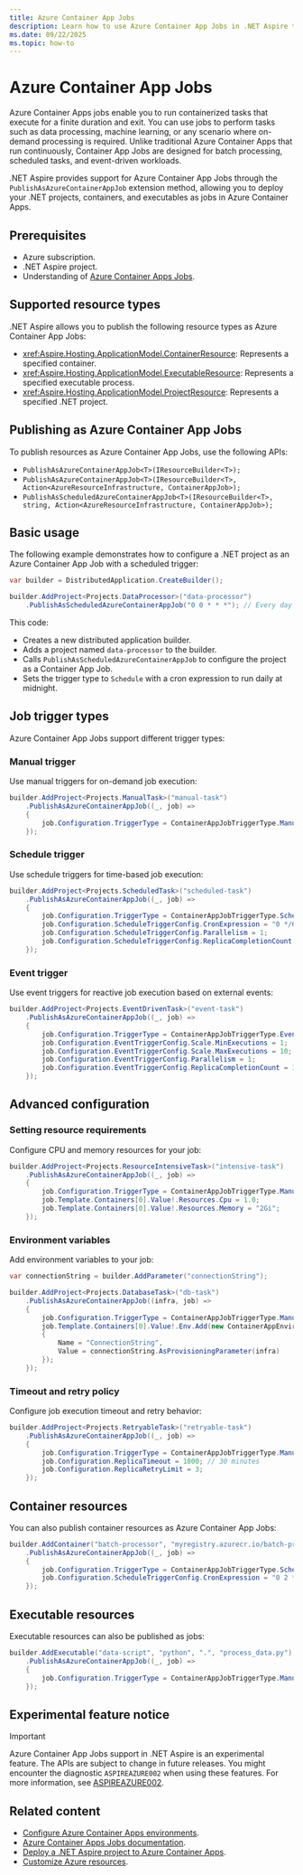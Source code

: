 ```yaml
---
title: Azure Container App Jobs
description: Learn how to use Azure Container App Jobs in .NET Aspire to run containerized tasks that execute for a finite duration.
ms.date: 09/22/2025
ms.topic: how-to
---
```


# Azure Container App Jobs

Azure Container Apps jobs enable you to run containerized tasks that execute for a finite duration and exit. You can use jobs to perform tasks such as data processing, machine learning, or any scenario where on-demand processing is required. Unlike traditional Azure Container Apps that run continuously, Container App Jobs are designed for batch processing, scheduled tasks, and event-driven workloads.

.NET Aspire provides support for Azure Container App Jobs through the `PublishAsAzureContainerAppJob` extension method, allowing you to deploy your .NET projects, containers, and executables as jobs in Azure Container Apps.

## Prerequisites

- Azure subscription.
- .NET Aspire project.
- Understanding of [Azure Container Apps Jobs](/azure/container-apps/jobs).

## Supported resource types

.NET Aspire allows you to publish the following resource types as Azure Container App Jobs:

- <xref:Aspire.Hosting.ApplicationModel.ContainerResource>: Represents a specified container.
- <xref:Aspire.Hosting.ApplicationModel.ExecutableResource>: Represents a specified executable process.  
- <xref:Aspire.Hosting.ApplicationModel.ProjectResource>: Represents a specified .NET project.

## Publishing as Azure Container App Jobs

To publish resources as Azure Container App Jobs, use the following APIs:

- `PublishAsAzureContainerAppJob<T>(IResourceBuilder<T>);`
- `PublishAsAzureContainerAppJob<T>(IResourceBuilder<T>, Action<AzureResourceInfrastructure, ContainerAppJob>);`
- `PublishAsScheduledAzureContainerAppJob<T>(IResourceBuilder<T>, string, Action<AzureResourceInfrastructure, ContainerAppJob>);`

<!--
- <xref:Aspire.Hosting.ContainerAppExtensions.PublishAsAzureContainerAppJob``1(Aspire.Hosting.ApplicationModel.IResourceBuilder{``0})?displayProperty=nameWithType>
- <xref:Aspire.Hosting.ContainerAppExtensions.PublishAsAzureContainerAppJob``1(Aspire.Hosting.ApplicationModel.IResourceBuilder{``0},System.Action{Aspire.Hosting.Azure.AzureResourceInfrastructure,Azure.Provisioning.AppContainers.ContainerAppJob})?displayProperty=nameWithType>
- <xref:Aspire.Hosting.ContainerAppExtensions.PublishAsScheduledAzureContainerAppJob``1(Aspire.Hosting.ApplicationModel.IResourceBuilder{``0},System.String,System.Action{Aspire.Hosting.Azure.AzureResourceInfrastructure,Azure.Provisioning.AppContainers.ContainerAppJob})?displayProperty=nameWithType>

-->

## Basic usage

The following example demonstrates how to configure a .NET project as an Azure Container App Job with a scheduled trigger:

```csharp
var builder = DistributedApplication.CreateBuilder();

builder.AddProject<Projects.DataProcessor>("data-processor")
    .PublishAsScheduledAzureContainerAppJob("0 0 * * *"); // Every day at midnight
```

This code:

- Creates a new distributed application builder.
- Adds a project named `data-processor` to the builder.
- Calls `PublishAsScheduledAzureContainerAppJob` to configure the project as a Container App Job.
- Sets the trigger type to `Schedule` with a cron expression to run daily at midnight.

## Job trigger types

Azure Container App Jobs support different trigger types:

### Manual trigger

Use manual triggers for on-demand job execution:

```csharp
builder.AddProject<Projects.ManualTask>("manual-task")
    .PublishAsAzureContainerAppJob((_, job) =>
    {
        job.Configuration.TriggerType = ContainerAppJobTriggerType.Manual;
    });
```

### Schedule trigger

Use schedule triggers for time-based job execution:

```csharp
builder.AddProject<Projects.ScheduledTask>("scheduled-task")
    .PublishAsAzureContainerAppJob((_, job) =>
    {
        job.Configuration.TriggerType = ContainerAppJobTriggerType.Schedule;
        job.Configuration.ScheduleTriggerConfig.CronExpression = "0 */6 * * *"; // Every 6 hours
        job.Configuration.ScheduleTriggerConfig.Parallelism = 1;
        job.Configuration.ScheduleTriggerConfig.ReplicaCompletionCount = 1;
    });
```

### Event trigger

Use event triggers for reactive job execution based on external events:

```csharp
builder.AddProject<Projects.EventDrivenTask>("event-task")
    .PublishAsAzureContainerAppJob((_, job) =>
    {
        job.Configuration.TriggerType = ContainerAppJobTriggerType.Event;
        job.Configuration.EventTriggerConfig.Scale.MinExecutions = 1;
        job.Configuration.EventTriggerConfig.Scale.MaxExecutions = 10;
        job.Configuration.EventTriggerConfig.Parallelism = 1;
        job.Configuration.EventTriggerConfig.ReplicaCompletionCount = 1;
    });
```

## Advanced configuration

### Setting resource requirements

Configure CPU and memory resources for your job:

```csharp
builder.AddProject<Projects.ResourceIntensiveTask>("intensive-task")
    .PublishAsAzureContainerAppJob((_, job) =>
    {
        job.Configuration.TriggerType = ContainerAppJobTriggerType.Manual;
        job.Template.Containers[0].Value!.Resources.Cpu = 1.0;
        job.Template.Containers[0].Value!.Resources.Memory = "2Gi";
    });
```

### Environment variables

Add environment variables to your job:

```csharp
var connectionString = builder.AddParameter("connectionString");

builder.AddProject<Projects.DatabaseTask>("db-task")
    .PublishAsAzureContainerAppJob((infra, job) =>
    {
        job.Configuration.TriggerType = ContainerAppJobTriggerType.Manual;
        job.Template.Containers[0].Value!.Env.Add(new ContainerAppEnvironmentVariable
        {
            Name = "ConnectionString",
            Value = connectionString.AsProvisioningParameter(infra)
        });
    });
```

### Timeout and retry policy

Configure job execution timeout and retry behavior:

```csharp
builder.AddProject<Projects.RetryableTask>("retryable-task")
    .PublishAsAzureContainerAppJob((_, job) =>
    {
        job.Configuration.TriggerType = ContainerAppJobTriggerType.Manual;
        job.Configuration.ReplicaTimeout = 1800; // 30 minutes
        job.Configuration.ReplicaRetryLimit = 3;
    });
```

## Container resources

You can also publish container resources as Azure Container App Jobs:

```csharp
builder.AddContainer("batch-processor", "myregistry.azurecr.io/batch-processor:latest")
    .PublishAsAzureContainerAppJob((_, job) =>
    {
        job.Configuration.TriggerType = ContainerAppJobTriggerType.Schedule;
        job.Configuration.ScheduleTriggerConfig.CronExpression = "0 2 * * 0"; // Weekly on Sunday at 2 AM
    });
```

## Executable resources

Executable resources can also be published as jobs:

```csharp
builder.AddExecutable("data-script", "python", ".", "process_data.py")
    .PublishAsAzureContainerAppJob((_, job) =>
    {
        job.Configuration.TriggerType = ContainerAppJobTriggerType.Manual;
    });
```

## Experimental feature notice

> [!IMPORTANT]
> Azure Container App Jobs support in .NET Aspire is an experimental feature. The APIs are subject to change in future releases. You might encounter the diagnostic `ASPIREAZURE002` when using these features. For more information, see [ASPIREAZURE002](../diagnostics/aspireazure002.md).

## Related content

- [Configure Azure Container Apps environments](configure-aca-environments.md).
- [Azure Container Apps Jobs documentation](/azure/container-apps/jobs).
- [Deploy a .NET Aspire project to Azure Container Apps](../deployment/azure/aca-deployment.md).
- [Customize Azure resources](customize-azure-resources.md).
